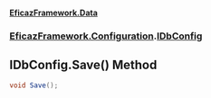 #### [EficazFramework.Data](EficazFrameworkData.md 'EficazFramework Data')
### [EficazFramework.Configuration](EficazFrameworkData.md#EficazFramework.Configuration 'EficazFramework.Configuration').[IDbConfig](EficazFramework.Configuration/IDbConfig.md 'EficazFramework.Configuration.IDbConfig')

## IDbConfig.Save() Method

```csharp
void Save();
```